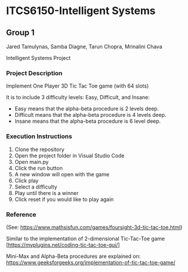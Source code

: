 # ITCS6150-Intelligent Systems
## Group 1
Jared Tamulynas, Samba Diagne, Tarun Chopra, Mrinalini Chava

Intelligent Systems Project


### Project Description
Implement One Player 3D Tic Tac Toe game (with 64 slots)

It is to include 3 difficulty levels: Easy, Difficult, and Insane:
- Easy means that the alpha-beta procedure is 2 levels deep.
- Difficult means that the alpha-beta procedure is 4 levels deep.
- Insane means that the alpha-beta procedure is 6 level deep.


### Execution Instructions
1) Clone the repository
2) Open the project folder in Visual Studio Code
3) Open main.py
4) Click the run button
5) A new window will open with the game
6) Click play
7) Select a difficulty
8) Play until there is a winner
9) Click reset if you would like to play again


### Reference
(See: https://www.mathsisfun.com/games/foursight-3d-tic-tac-toe.html)

Similar to the implementation of 2-dimensional Tic-Tac-Toe game
[https://myplugins.net/coding-tic-tac-toe-gui/]

Mini-Max and Alpha-Beta procedures are explained on:
https://www.geeksforgeeks.org/implementation-of-tic-tac-toe-game/
